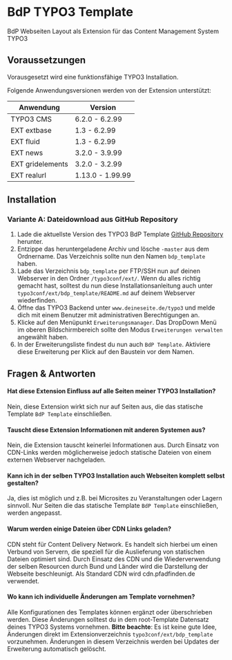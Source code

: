 # BdP TYPO3 Template

BdP Webseiten Layout als Extension für das Content Management System TYPO3

## Voraussetzungen

Vorausgesetzt wird eine funktionsfähige TYPO3 Installation.

Folgende Anwendungsversionen werden von der Extension unterstützt:

| Anwendung        | Version        |
| ---------------- | -------------- |
| TYPO3 CMS        | 6.2.0 - 6.2.99 |
| EXT extbase      | 1.3 - 6.2.99   |
| EXT fluid        | 1.3 - 6.2.99   |
| EXT news         | 3.2.0 - 3.9.99 |
| EXT gridelements | 3.2.0 - 3.2.99 |
| EXT realurl      | 1.13.0 - 1.99.99 |

## Installation
### Variante A: Dateidownload aus GitHub Repository
1. Lade die aktuellste Version des TYPO3 BdP Template [GitHub Repository](https://github.com/pfadfinden/bdp_template/archive/master.zip) herunter.
2. Entzippe das heruntergeladene Archiv und lösche `-master` aus dem Ordnername. Das Verzeichnis sollte nun den Namen `bdp_template` haben.
3. Lade das Verzeichnis `bdp_template` per FTP/SSH nun auf deinen Webserver in den Ordner `/typo3conf/ext/`. Wenn du alles richtig gemacht hast, solltest du nun diese Installationsanleitung auch unter `typo3conf/ext/bdp_template/README.md` auf deinem Webserver wiederfinden.
4. Öffne das TYPO3 Backend unter `www.deineseite.de/typo3` und melde dich mit einem Benutzer mit administrativen Berechtigungen an.
5. Klicke auf den Menüpunkt `Erweiterungsmanager`. Das DropDown Menü im oberen Bildschirmbereich sollte den Modus `Erweiterungen verwalten` angewählt haben.
6. In der Erweiterungsliste findest du nun auch `BdP Template`. Aktiviere diese Erweiterung per Klick auf den Baustein vor dem Namen.


## Fragen & Antworten

#### Hat diese Extension Einfluss auf alle Seiten meiner TYPO3 Installation?
Nein, diese Extension wirkt sich nur auf Seiten aus, die das statische Template `BdP Template` einschließen.

#### Tauscht diese Extension Informationen mit anderen Systemen aus?
Nein, die Extension tauscht keinerlei Informationen aus. Durch Einsatz von CDN-Links werden möglicherweise jedoch statische Dateien von einem externen Webserver nachgeladen.

#### Kann ich in der selben TYPO3 Installation auch Webseiten komplett selbst gestalten?
Ja, dies ist möglich und z.B. bei Microsites zu Veranstaltungen oder Lagern sinnvoll. Nur Seiten die das statische Template `BdP Template` einschließen, werden angepasst.

#### Warum werden einige Dateien über CDN Links geladen?
CDN steht für Content Delivery Network. Es handelt sich hierbei um einen Verbund von Servern, die speziell für die Auslieferung von statischen Dateien optimiert sind. Durch Einsatz des CDN und die Wiederverwendung der selben Resourcen durch Bund und Länder wird die Darstellung der Webseite beschleunigt. Als Standard CDN wird cdn.pfadfinden.de verwendet.

#### Wo kann ich individuelle Änderungen am Template vornehmen?
Alle Konfigurationen des Templates können ergänzt oder überschrieben werden. Diese Änderungen solltest du in dem root-Template Datensatz deines TYPO3 Systems vornehmen. **Bitte beachte**: Es ist keine gute Idee, Änderungen direkt im Extensionverzeichnis `typo3conf/ext/bdp_template` vorzunehmen. Änderungen in diesem Verzeichnis werden bei Updates der Erweiterung automatisch gelöscht.
